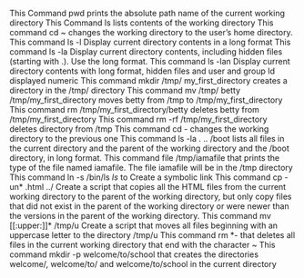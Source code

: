 This Command pwd prints the absolute path name of the current working directory
This Command ls lists contents of the working directory
This command cd ~ changes the working directory to the user’s home directory.
This command ls -l Display current directory contents in a long format
This command ls -la Display current directory contents, including hidden files (starting with .). Use the long format.
This command ls -lan Display current directory contents with long format, hidden files and user and group Id displayed numeric
This command mkdir /tmp/ my_first_directory  creates a directory in the /tmp/ directory
This command mv /tmp/ betty /tmp/my_first_directory moves betty from /tmp to /tmp/my_first_directory
This command rm /tmp/my_first_directory/betty deletes betty from /tmp/my_first_directory
This command rm -rf /tmp/my_first_directory deletes directory from /tmp
This command cd - changes the working directory to the previous one
This command ls -la . .. /boot  lists all files in the current directory and the parent of the working directory and the /boot directory, in long format.
This command file /tmp/iamafile that prints the type of the file named iamafile. The file iamafile will be in the /tmp directory
This command ln -s /bin/ls _ls_ to Create a symbolic link
This command cp  -un* .html ../ Create a script that copies all the HTML files from the current working directory to the parent of the working directory, but only copy files that did not exist in the parent of the working directory or were newer than the versions in the parent of the working directory.
This command mv [[:upper:]]* /tmp/u Create a script that moves all files beginning with an uppercase letter to the directory /tmp/u
This command rm *- that deletes all files in the current working directory that end with the character ~
This command mkdir -p welcome/to/school that creates the directories welcome/, welcome/to/ and welcome/to/school in the current directory
